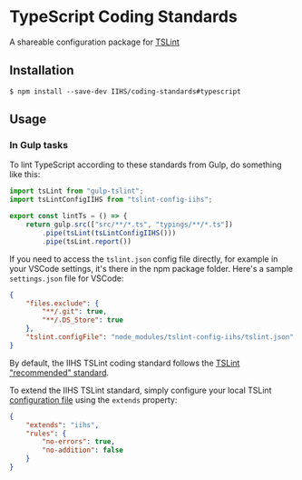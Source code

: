 # TypeScript Coding Standards

A shareable configuration package for [TSLint](https://github.com/palantir/tslint)

## Installation

```shell
$ npm install --save-dev IIHS/coding-standards#typescript
```

## Usage

### In Gulp tasks

To lint TypeScript according to these standards from Gulp, do something like this:

```js
import tsLint from "gulp-tslint";
import tsLintConfigIIHS from "tslint-config-iihs";

export const lintTs = () => {
    return gulp.src(["src/**/*.ts", "typings/**/*.ts"])
        .pipe(tsLint(tsLintConfigIIHS()))
        .pipe(tsLint.report())
```

If you need to access the `tslint.json` config file directly, for example in your VSCode settings, it's there in the
npm package folder. Here's a sample `settings.json` file for VSCode:
```json
{
    "files.exclude": {
        "**/.git": true,
        "**/.DS_Store": true
    },
    "tslint.configFile": "node_modules/tslint-config-iihs/tslint.json"
}
```

By default, the IIHS TSLint coding standard follows the 
[TSLint "recommended" standard](https://github.com/palantir/tslint/tree/master/src/configs).

To extend the IIHS TSLint standard, simply configure your local TSLint [configuration file](https://github.com/palantir/tslint#configuration) 
using the `extends` property:

```json
{
    "extends": "iihs",
    "rules": {
        "no-errors": true,
        "no-addition": false
    }
}
```
